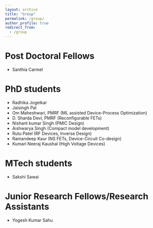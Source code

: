 ```yaml
---
layout: archive
title: "Group"
permalink: /group/
author_profile: true
redirect_from:
  - /group
---
```


Post Doctoral Fellows
======
- Santhia Carmel

PhD students
======
- Radhika Jogelkar
- Jaisingh Pal
- Om Maheshwari, PMRF (ML assisted Device-Process Optimization)
- D. Sharda Devi, PMRF (Reconfigurable FETs)
- Nishant kumar Singh (PMIC Design) 
- Aishwarya Singh (Compact model development)
- Rutu Patel (RF Devices, Inverse Design)
- Ramandeep Kaur (NS FETs, Device-Circuit Co-design)
- Kumari Neeraj Kaushal (High Voltage Devices)

MTech students
======
- Sakshi Sawai

Junior Research Fellows/Research Assistants
======
- Yogesh Kumar Sahu
